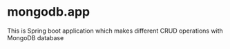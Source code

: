 # mongodb.app
This is Spring boot application which makes different CRUD operations with MongoDB database
